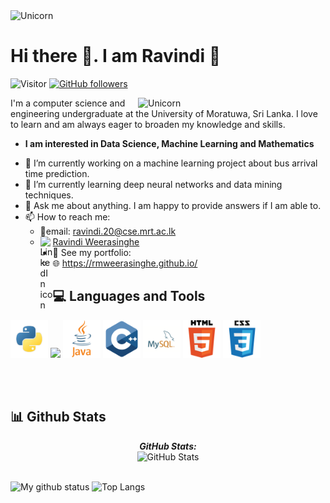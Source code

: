 <img align="float"  alt="Unicorn" src="https://user-images.githubusercontent.com/74038190/241765440-80728820-e06b-4f96-9c9e-9df46f0cc0a5.gif" />

# Hi there 👋. I am Ravindi 👧
![Visitor](https://visitor-badge.laobi.icu/badge?page_id=RMWeerasinghe.repoName) [![GitHub followers](https://img.shields.io/github/followers/RMWeerasinghe.svg?style=social&label=Follow)](https://github.com/RMWeerasinghe?tab=followers)<br/>

<!--
**RMWeerasinghe/RMWeerasinghe** is a ✨ _special_ ✨ repository because its `README.md` (this file) appears on your GitHub profile.

Here are some ideas to get you started:

- 🔭 I’m currently working on ...
- 🌱 I’m currently learning ...
- 👯 I’m looking to collaborate on ...
- 🤔 I’m looking for help with ...
- 💬 Ask me about ...
- 📫 How to reach me: ...
- 😄 Pronouns: ...
- ⚡ Fun fact: ...
-->
<img align="right" width=300px alt="Unicorn" src="https://user-images.githubusercontent.com/74038190/249570803-02293768-9242-47e1-bf8f-d084ba0a2d1d.gif" />

I'm a computer science and engineering undergraduate at the University of Moratuwa, Sri Lanka. I love to learn and am always eager to broaden my knowledge and skills. 
* **I am interested in Data Science, Machine Learning and Mathematics**

- 🔭 I’m currently working on a machine learning project about bus arrival time prediction.
- 🌱 I’m currently learning deep neural networks and data mining techniques.
- 💬 Ask me about anything. I am happy to provide answers if I am able to.
- 📫 How to reach me:
  - 📧email:  ravindi.20@cse.mrt.ac.lk
  - <a href = "https://www.linkedin.com/in/ravindi-weerasinghe-07902923b/">
      <img align="left" alt="LinkedIn icon" width="20px" src="https://encrypted-tbn0.gstatic.com/images?q=tbn:ANd9GcTC0jHtU-E9YqAeC-9QrRSHWgCEeuezJYS0BQ&usqp=CAU" />
      Ravindi Weerasinghe
    </a>
- 👩 See my portfolio:
    -  🌐 https://rmweerasinghe.github.io/

  
## 💻 Languages and Tools

<code><img height="60" src="https://raw.githubusercontent.com/github/explore/80688e429a7d4ef2fca1e82350fe8e3517d3494d/topics/python/python.png"></code>
<code><img height="60" src="https://user-images.githubusercontent.com/25181517/183890595-779a7e64-3f43-4634-bad2-eceef4e80268.png"></code>
<code><img height="60" src="https://raw.githubusercontent.com/github/explore/80688e429a7d4ef2fca1e82350fe8e3517d3494d/topics/java/java.png"></code>
<code><img height="60" src="https://raw.githubusercontent.com/github/explore/80688e429a7d4ef2fca1e82350fe8e3517d3494d/topics/cpp/cpp.png"></code>
<code><img height="60" src="https://raw.githubusercontent.com/github/explore/80688e429a7d4ef2fca1e82350fe8e3517d3494d/topics/mysql/mysql.png"></code>
<code><img height="60" src="https://raw.githubusercontent.com/github/explore/80688e429a7d4ef2fca1e82350fe8e3517d3494d/topics/html/html.png"></code>
<code><img height="60" src="https://raw.githubusercontent.com/github/explore/80688e429a7d4ef2fca1e82350fe8e3517d3494d/topics/css/css.png"></code>


<br>
<br>


## 📊 Github Stats 

<div>

  <p align="center">
  <b><em>GitHub Stats:</em></b> <br>
    <img src="https://github-readme-streak-stats.herokuapp.com/?user=RMWeerasinghe" alt="GitHub Stats"/> <br><br>
  
</div>

![My github status](https://github-readme-stats.vercel.app/api?username=RMWeerasinghe&show_icons=true&include_all_commits=true)
![Top Langs](https://github-readme-stats.vercel.app/api/top-langs/?username=RMWeerasinghe&layout=compact)


